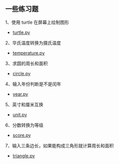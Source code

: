 ## 一些练习题

1、使用 turtle 在屏幕上绘制图形

- [turtle.py](https://github.com/Augustwuli/Python-Daily/blob/master/practice/turtle.py)

2、华氏温度转换为摄氏温度

- [temperature.py](https://github.com/Augustwuli/Python-Daily/blob/master/practice/temperature.py)

3、求圆的周长和面积

- [circle.py](https://github.com/Augustwuli/Python-Daily/blob/master/practice/circle.py)

4、输入年份判断是不是闰年

- [year.py](https://github.com/Augustwuli/Python-Daily/blob/master/practice/year.py)


5、英寸和厘米互换

- [unit.py](https://github.com/Augustwuli/Python-Daily/blob/master/practice/unit.py)

6、分数转换为等级

- [score.py](https://github.com/Augustwuli/Python-Daily/blob/master/practice/score.py)

7、输入三条边长，如果能构成三角形就计算周长和面积

- [triangle.py](https://github.com/Augustwuli/Python-Daily/blob/master/practice/triangle.py)

